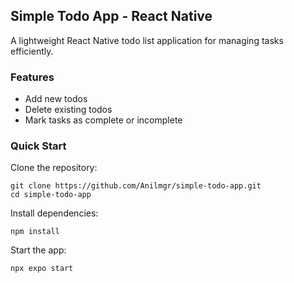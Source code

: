 ## Simple Todo App - React Native
A lightweight React Native todo list application for managing tasks efficiently.
### Features
* Add new todos
* Delete existing todos
* Mark tasks as complete or incomplete

### Quick Start

Clone the repository:
```
git clone https://github.com/Anilmgr/simple-todo-app.git
cd simple-todo-app
```
Install dependencies:
```
npm install
```
Start the app:
```
npx expo start
```
